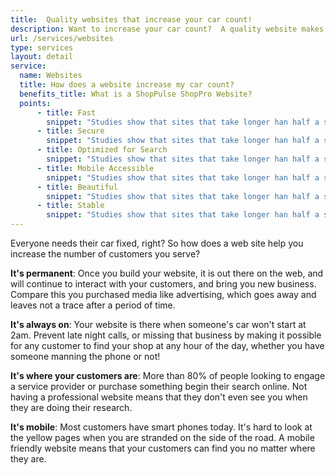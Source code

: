 ```yaml
---
title:  Quality websites that increase your car count!
description: Want to increase your car count?  A quality website makes sure your potential customers find you when they are looking for their next repair.
url: /services/websites
type: services
layout: detail
service:
  name: Websites
  title: How does a website increase my car count?
  benefits_title: What is a ShopPulse ShopPro Website?
  points:
      - title: Fast
        snippet: "Studies show that sites that take longer han half a second to load lose 80% of their draw for customers. Keep your customers happy and engaged with your site with a super fast, super stable site built on ShopPulse's ShopPro platform."
      - title: Secure
        snippet: "Studies show that sites that take longer han half a second to load lose 80% of their draw for customers. Keep your customers happy and engaged with your site with a super fast, super stable site built on ShopPulse's ShopPro platform."
      - title: Optimized for Search
        snippet: "Studies show that sites that take longer han half a second to load lose 80% of their draw for customers. Keep your customers happy and engaged with your site with a super fast, super stable site built on ShopPulse's ShopPro platform."
      - title: Mobile Accessible
        snippet: "Studies show that sites that take longer han half a second to load lose 80% of their draw for customers. Keep your customers happy and engaged with your site with a super fast, super stable site built on ShopPulse's ShopPro platform."
      - title: Beautiful
        snippet: "Studies show that sites that take longer han half a second to load lose 80% of their draw for customers. Keep your customers happy and engaged with your site with a super fast, super stable site built on ShopPulse's ShopPro platform."
      - title: Stable
        snippet: "Studies show that sites that take longer han half a second to load lose 80% of their draw for customers. Keep your customers happy and engaged with your site with a super fast, super stable site built on ShopPulse's ShopPro platform."
---
```


Everyone needs their car fixed, right?  So how does a web site help you increase
 the number of customers you serve?

**It's permanent**:  Once you build your website, it is out there on the web,
and will continue to interact with your customers, and bring you new business.
Compare this you purchased media like advertising, which goes away and leaves
not a trace after a period of time.

**It's always on**:  Your website is there when someone's car won't start at
2am.  Prevent late night calls, or missing that business by making it possible
for any customer to find your shop at any hour of the day, whether you have
someone manning the phone or not!

**It's where your customers are**:  More than 80% of people looking to engage a
service provider or purchase something begin their search online.  Not having a
professional website means that they don't even see you when they are doing
their research.

**It's mobile**:  Most customers have smart phones today.  It's hard to look at
the yellow pages when you are stranded on the side of the road.  A
mobile friendly website means that your customers can find you no matter where
they are.
